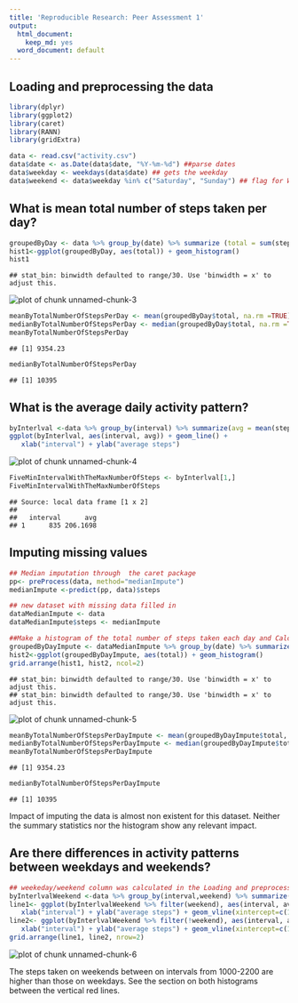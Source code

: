```yaml
---
title: 'Reproducible Research: Peer Assessment 1'
output:
  html_document:
    keep_md: yes
  word_document: default
---
```



## Loading and preprocessing the data

```r
library(dplyr)
library(ggplot2)
library(caret)
library(RANN)
library(gridExtra)
```


```r
data <- read.csv("activity.csv")
data$date <- as.Date(data$date, "%Y-%m-%d") ##parse dates
data$weekday <- weekdays(data$date) ## gets the weekday
data$weekend <- data$weekday %in% c("Saturday", "Sunday") ## flag for Weekwend/weekeday. TRUE =  = weeend
```
## What is mean total number of steps taken per day?


```r
groupedByDay <- data %>% group_by(date) %>% summarize (total = sum(steps, na.rm =TRUE))
hist1<-ggplot(groupedByDay, aes(total)) + geom_histogram()
hist1
```

```
## stat_bin: binwidth defaulted to range/30. Use 'binwidth = x' to adjust this.
```

![plot of chunk unnamed-chunk-3](figure/unnamed-chunk-3-1.png) 

```r
meanByTotalNumberOfStepsPerDay <- mean(groupedByDay$total, na.rm =TRUE)
medianByTotalNumberOfStepsPerDay <- median(groupedByDay$total, na.rm =TRUE) 
meanByTotalNumberOfStepsPerDay
```

```
## [1] 9354.23
```

```r
medianByTotalNumberOfStepsPerDay
```

```
## [1] 10395
```
## What is the average daily activity pattern?

```r
byInterlval <-data %>% group_by(interval) %>% summarize(avg = mean(steps, na.rm=TRUE)) %>% arrange(desc(avg))
ggplot(byInterlval, aes(interval, avg)) + geom_line() +
   xlab("interval") + ylab("average steps")
```

![plot of chunk unnamed-chunk-4](figure/unnamed-chunk-4-1.png) 

```r
FiveMinIntervalWithTheMaxNumberOfSteps <- byInterlval[1,]
FiveMinIntervalWithTheMaxNumberOfSteps
```

```
## Source: local data frame [1 x 2]
## 
##   interval      avg
## 1      835 206.1698
```
## Imputing missing values

```r
## Median imputation through  the caret package
pp<- preProcess(data, method="medianImpute") 
medianImpute <-predict(pp, data)$steps

## new dataset with missing data filled in
dataMedianImpute <- data
dataMedianImpute$steps <- medianImpute

##Make a histogram of the total number of steps taken each day and Calculate and report the mean and median total number of steps taken per day.
groupedByDayImpute <- dataMedianImpute %>% group_by(date) %>% summarize (total = sum(steps, na.rm =TRUE))
hist2<-ggplot(groupedByDayImpute, aes(total)) + geom_histogram()
grid.arrange(hist1, hist2, ncol=2)
```

```
## stat_bin: binwidth defaulted to range/30. Use 'binwidth = x' to adjust this.
## stat_bin: binwidth defaulted to range/30. Use 'binwidth = x' to adjust this.
```

![plot of chunk unnamed-chunk-5](figure/unnamed-chunk-5-1.png) 

```r
meanByTotalNumberOfStepsPerDayImpute <- mean(groupedByDayImpute$total, na.rm =TRUE)
medianByTotalNumberOfStepsPerDayImpute <- median(groupedByDayImpute$total, na.rm =TRUE) 
meanByTotalNumberOfStepsPerDayImpute
```

```
## [1] 9354.23
```

```r
medianByTotalNumberOfStepsPerDayImpute
```

```
## [1] 10395
```

Impact of imputing the data is almost non existent for this dataset. Neither the summary statistics nor the histogram show any relevant impact.



## Are there differences in activity patterns between weekdays and weekends?


```r
## weekeday/weekend column was calculated in the Loading and preprocessing the data section
byInterlvalWeekend <-data %>% group_by(interval,weekend) %>% summarize(avg = mean(steps, na.rm=TRUE)) %>% arrange(desc(avg))
line1<- ggplot(byInterlvalWeekend %>% filter(weekend), aes(interval, avg)) + geom_line() + ggtitle("Weekend") +
   xlab("interval") + ylab("average steps") + geom_vline(xintercept=c(1000,2200), linetype="dotted", colour = "red", size= 1)
line2<- ggplot(byInterlvalWeekend %>% filter(!weekend), aes(interval, avg)) + geom_line() + ggtitle("Weekday") +
   xlab("interval") + ylab("average steps") + geom_vline(xintercept=c(1000,2200), linetype="dotted", colour = "red", size= 1)
grid.arrange(line1, line2, nrow=2)
```

![plot of chunk unnamed-chunk-6](figure/unnamed-chunk-6-1.png) 

The steps taken on weekends between on intervals from 1000-2200 are higher than those on weekdays. See the section on both histograms between the vertical red lines.
